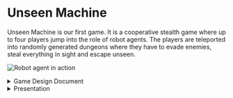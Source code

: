 ---
---

# Unseen Machine

Unseen Machine is our first game. It is a cooperative stealth game where up to four players jump into the role of robot agents. The players are teleported into randomly generated dungeons where they have to evade enemies, steal everything in sight and escape unseen.

![Robot agent in action](/src/images/gamepages/UnseenMachine.png "Early concept art")

<details>
  <summary>Game Design Document</summary>

# Game Design Document

## Table of Contents

1. [Overview](#overview)<br>
1.1. [Look and Feel](#look-and-feel)<br>
1.2. [Gameplay loop](#gameplay-loop)<br>
1.3. [Playtime](#playtime)<br>
1.4. [Meta Progression](#meta-progression)<br>
1.5. [Prototype](#prototype)
2. [Main Menu](#main-menu)
3. [Lobby](#lobby)
4. [Mission Generation and Design](#mission-generation-and-design)
5. [Game Mechanics](#game-mechanics)
6. [Player Character Design](#mission-generation-and-design)
7. [Enemy Design](#mission-generation-and-design)
8. [Visual Design](#mission-generation-and-design)
9. [Sound Design](#mission-generation-and-design)
10. [Networking](#mission-generation-and-design)

## Disclaimer
The player will be referred to as 'they' throughout this document, regardless of gender identity.

## Overview
Unseen Machine is a cooperative stealth-action game in which up to four players jump into the role of robotic burglars. Their goal is to explore randomly generated dungeons, extract valuable artifacts and escape unseen. On the way to the objective the players must avoid robotic guards and steal everything that isn't nailed to the walls.

Unseen Machine focuses on fast paced gameplay, placing high speed evasive movement over slow and methodic sneaking. Each player can customize their robot with different looks and abilities to overcome gameplay challanges in different ways.

### Look and Feel
Unseen Machine is set in a retro-futuristic setting, combining clean scifi astethics with crt-monitors and cassette tapes.

The player sees this world from a first person perspective, for immersive and tense gameplay.

### Gameplay loop
The player starts out in their lobby. The lobby, allows other players to join the hosts session. 

### Playtime
Since each level is randomly generated Unseen Machine offers a great degree of replayability. The player will spend between 5 to 20 minutes for one mission, depending on the generated mission's size and complexity. To keep the player engaged and offer a longtime motivation, the player will experience [Meta Progression](#meta-progression) in-between the actual missions. Ideally this will make the player come back to the game regularly to unlock and play new content.

### Meta Progression
Completing a mission will reward the player with currency, depending on the mission difficulity and the score reached. The player can then spend the currency in the base for permanent unlocks. The player can unlock new gameplay features and visuals for their character.

### Prototype

## Main Menu
## Lobby
### Interacting with other Players
### Character Customization
### Training and Social Area
### Mission Selection
## Mission Generation and Design
### Tutorial Mission
### Randomly Generated Missions
For the mission generation Unseen Machine uses mix of designed assets and random generation. The generator differentiates between 
## Game Mechanics
### Movement
### Interaction
### Visiblity
### Combat
## Player Character Design
## Enemy Design
## Visual Design
## Sound Design
## Networking
Unseen Machine relies on peer-to-peer networking. This eliminates the need for a server architecture. However players need to share a local network, or have the be conntected over a third party service such as [Steam's peer-to-peer networking](https://partner.steamgames.com/doc/features/multiplayer).

</details>

<details>
  <summary>Presentation</summary>
</details>